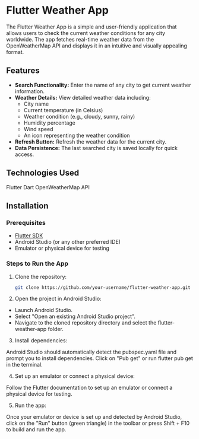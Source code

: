 # Flutter Weather App

The Flutter Weather App is a simple and user-friendly application that allows users to check the current weather conditions for any city worldwide. The app fetches real-time weather data from the OpenWeatherMap API and displays it in an intuitive and visually appealing format.

## Features

- **Search Functionality:** Enter the name of any city to get current weather information.
- **Weather Details:** View detailed weather data including:
  - City name
  - Current temperature (in Celsius)
  - Weather condition (e.g., cloudy, sunny, rainy)
  - Humidity percentage
  - Wind speed
  - An icon representing the weather condition
- **Refresh Button:** Refresh the weather data for the current city.
- **Data Persistence:** The last searched city is saved locally for quick access.

## Technologies Used
Flutter
Dart
OpenWeatherMap API

## Installation

### Prerequisites

- [Flutter SDK](https://flutter.dev/docs/get-started/install)
- Android Studio (or any other preferred IDE)
- Emulator or physical device for testing

### Steps to Run the App

1. Clone the repository:
   ```bash
   git clone https://github.com/your-username/flutter-weather-app.git

2. Open the project in Android Studio:
- Launch Android Studio.
- Select "Open an existing Android Studio project".
- Navigate to the cloned repository directory and select the flutter-weather-app folder.

3. Install dependencies:

Android Studio should automatically detect the pubspec.yaml file and prompt you to install dependencies. Click on "Pub get" or run flutter pub get in the terminal.

4. Set up an emulator or connect a physical device:

Follow the Flutter documentation to set up an emulator or connect a physical device for testing.

5. Run the app:

Once your emulator or device is set up and detected by Android Studio, click on the "Run" button (green triangle) in the toolbar or press Shift + F10 to build and run the app.  

